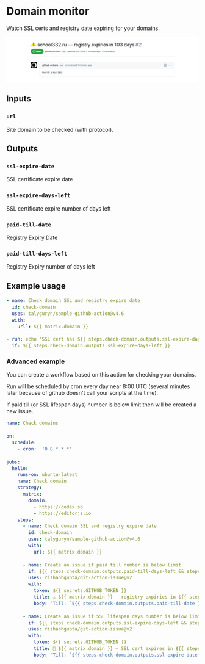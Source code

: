 # Domain monitor

Watch SSL certs and registry date expiring for your domains.

![banner](./assets/banner.png)

## Inputs

### `url`

Site domain to be checked (with protocol).

## Outputs

### `ssl-expire-date`

SSL certificate expire date

### `ssl-expire-days-left`

SSL certificate expire number of days left

### `paid-till-date`

Registry Expiry Date

### `paid-till-days-left`

Registry Expiry number of days left

## Example usage

```yaml
- name: Check domain SSL and registry expire date
  id: check-domain
  uses: talyguryn/sample-github-action@v4.6
  with:
    url`: ${{ matrix.domain }}

- run: echo 'SSL cert has ${{ steps.check-domain.outputs.ssl-expire-days-left }} days left'
  if: ${{ steps.check-domain.outputs.ssl-expire-days-left }}
```

### Advanced example

You can create a workflow based on this action for checking your domains.

Run will be scheduled by cron every day near 8:00 UTC (several minutes later because of github doesn't call your scripts at the time).

If paid till (or SSL lifespan days) number is below limit then will be created a new issue.

```yaml
name: Check domains

on:
  schedule:
    - cron:  '0 8 * * *'

jobs:
  hello:
    runs-on: ubuntu-latest
    name: Check domain
    strategy:
      matrix:
        domain:
          - https://codex.so
          - https://editorjs.io
    steps:
      - name: Check domain SSL and registry expire date
        id: check-domain
        uses: talyguryn/sample-github-action@v4.6
        with:
          url: ${{ matrix.domain }}

      - name: Create an issue if paid till number is below limit 
        if: ${{ steps.check-domain.outputs.paid-till-days-left && steps.check-domain.outputs.paid-till-days-left < 10 }}
        uses: rishabhgupta/git-action-issue@v2
        with:
          token: ${{ secrets.GITHUB_TOKEN }}
          title: ⚠️ ${{ matrix.domain }} — registry expiries in ${{ steps.check-domain.outputs.paid-till-days-left }} days
          body: 'Till: `${{ steps.check-domain.outputs.paid-till-date }}`'

      - name: Create an issue if SSL lifespan days number is below limit 
        if: ${{ steps.check-domain.outputs.ssl-expire-days-left && steps.check-domain.outputs.ssl-expire-days-left < 10 }}
        uses: rishabhgupta/git-action-issue@v2
        with:
          token: ${{ secrets.GITHUB_TOKEN }}
          title: 🧨 ${{ matrix.domain }} — SSL cert expires in ${{ steps.check-domain.outputs.ssl-expire-days-left }} days
          body: 'Till: `${{ steps.check-domain.outputs.ssl-expire-date }}`'
``` 